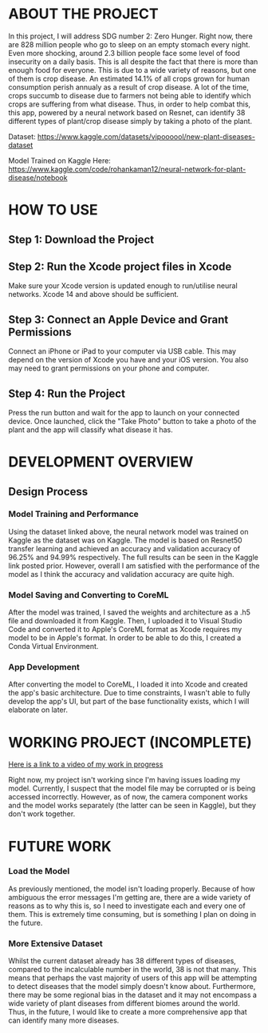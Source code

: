 # ABOUT THE PROJECT

In this project, I will address SDG number 2: Zero Hunger. Right now, there are 828 million people who go to sleep on an empty stomach every night. Even more shocking, around 2.3 billion people face some level of food insecurity on a daily basis. This is all despite the fact that there is more than enough food for everyone. This is due to a wide variety of reasons, but one of them is crop disease. An estimated 14.1% of all crops grown for human consumption perish annualy as a result of crop disease. A lot of the time, crops succumb to disease due to farmers not being able to identify which crops are suffering from what disease. Thus, in order to help combat this, this app, powered by a neural network based on Resnet, can identify 38 different types of plant/crop disease simply by taking a photo of the plant.


Dataset: https://www.kaggle.com/datasets/vipoooool/new-plant-diseases-dataset

Model Trained on Kaggle Here: https://www.kaggle.com/code/rohankaman12/neural-network-for-plant-disease/notebook

# HOW TO USE

## Step 1: Download the Project


## Step 2: Run the Xcode project files in Xcode

Make sure your Xcode version is updated enough to run/utilise neural networks. Xcode 14 and above should be sufficient.


## Step 3: Connect an Apple Device and Grant Permissions

Connect an iPhone or iPad to your computer via USB cable. This may depend on the version of Xcode you have and your iOS version. You also may need to grant permissions on your phone and computer.


## Step 4: Run the Project

Press the run button and wait for the app to launch on your connected device. Once launched, click the "Take Photo" button to take a photo of the plant and the app will classify what disease it has.


# DEVELOPMENT OVERVIEW

## Design Process

### Model Training and Performance

Using the dataset linked above, the neural network model was trained on Kaggle as the dataset was on Kaggle. The model is based on Resnet50 transfer learning and achieved an accuracy and validation accuracy of 96.25% and 94.99% respectively. The full results can be seen in the Kaggle link posted prior. However, overall I am satisfied with the performance of the model as I think the accuracy and validation accuracy are quite high. 

### Model Saving and Converting to CoreML

After the model was trained, I saved the weights and architecture as a .h5 file and downloaded it from Kaggle. Then, I uploaded it to Visual Studio Code and converted it to Apple's CoreML format as Xcode requires my model to be in Apple's format. In order to be able to do this, I created a Conda Virtual Environment.

### App Development

After converting the model to CoreML, I loaded it into Xcode and created the app's basic architecture. Due to time constraints, I wasn't able to fully develop the app's UI, but part of the base functionality exists, which I will elaborate on later.

# WORKING PROJECT (INCOMPLETE)

[Here is a link to a video of my work in progress](https://youtube.com/shorts/wAyegYnMT98)


Right now, my project isn't working since I'm having issues loading my model. Currently, I suspect that the model file may be corrupted or is being accessed incorrectly. However, as of now, the camera component works and the model works separately (the latter can be seen in Kaggle), but they don't work together.


# FUTURE WORK

### Load the Model

As previously mentioned, the model isn't loading properly. Because of how ambiguous the error messages I'm getting are, there are a wide variety of reasons as to why this is, so I need to investigate each and every one of them. This is extremely time consuming, but is something I plan on doing in the future.

### More Extensive Dataset

Whilst the current dataset already has 38 different types of diseases, compared to the incalculable number in the world, 38 is not that many. This means that perhaps the vast majority of users of this app will be attempting to detect diseases that the model simply doesn't know about. Furthermore, there may be some regional bias in the dataset and it may not encompass a wide variety of plant diseases from different biomes around the world. Thus, in the future, I would like to create a more comprehensive app that can identify many more diseases.
